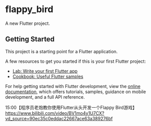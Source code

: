 # flappy_bird

A new Flutter project.

## Getting Started

This project is a starting point for a Flutter application.

A few resources to get you started if this is your first Flutter project:

- [Lab: Write your first Flutter app](https://docs.flutter.dev/get-started/codelab)
- [Cookbook: Useful Flutter samples](https://docs.flutter.dev/cookbook)

For help getting started with Flutter development, view the
[online documentation](https://docs.flutter.dev/), which offers tutorials,
samples, guidance on mobile development, and a full API reference.

15:00【程序员老炮教你使用Flutter从头开发一个Flappy Bird游戏】https://www.bilibili.com/video/BV1mo4y1U7CX?vd_source=90ec35c0eddac22667ace63a389276bf
